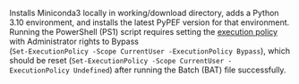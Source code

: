 Installs Miniconda3 locally in working/download directory, adds a Python 3.10 environment, and installs the latest PyPEF version for that environment.
Running the PowerShell (PS1) script requires setting the [execution policy](https://learn.microsoft.com/en-us/powershell/module/microsoft.powershell.core/about/about_execution_policies?view=powershell-7.3) with Administrator rights to Bypass  
(`Set-ExecutionPolicy -Scope CurrentUser -ExecutionPolicy Bypass`), which should be reset (`Set-ExecutionPolicy -Scope CurrentUser -ExecutionPolicy Undefined`) after running the Batch (BAT) file successfully.
